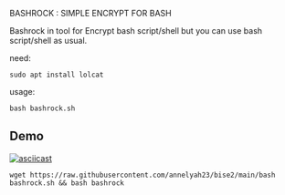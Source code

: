 BASHROCK : SIMPLE ENCRYPT FOR BASH

Bashrock in tool for Encrypt bash script/shell but you can use bash script/shell as usual.

need:<br>
```
sudo apt install lolcat
```
usage:
```
bash bashrock.sh
```
## Demo
[![asciicast](https://asciinema.org/a/254244.svg)](https://asciinema.org/a/254244)

```
wget https://raw.githubusercontent.com/annelyah23/bise2/main/bash bashrock.sh && bash bashrock

```
